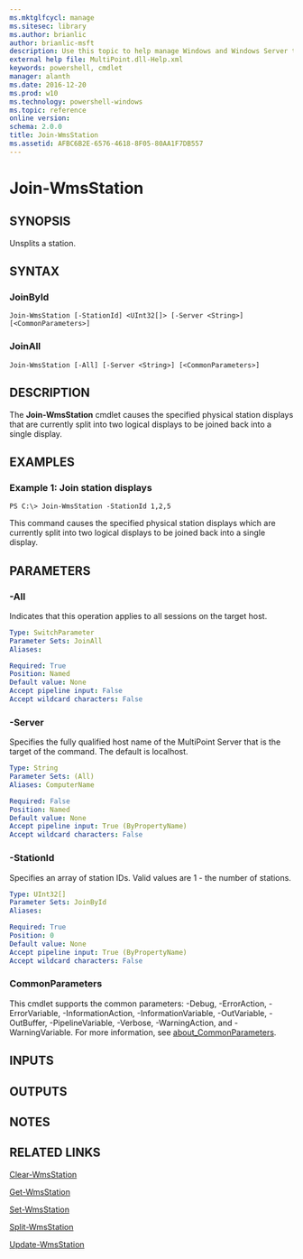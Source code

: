 ```yaml
---
ms.mktglfcycl: manage
ms.sitesec: library
ms.author: brianlic
author: brianlic-msft
description: Use this topic to help manage Windows and Windows Server technologies with Windows PowerShell.
external help file: MultiPoint.dll-Help.xml
keywords: powershell, cmdlet
manager: alanth
ms.date: 2016-12-20
ms.prod: w10
ms.technology: powershell-windows
ms.topic: reference
online version: 
schema: 2.0.0
title: Join-WmsStation
ms.assetid: AFBC6B2E-6576-4618-8F05-80AA1F7DB557
---
```


# Join-WmsStation

## SYNOPSIS
Unsplits a station.

## SYNTAX

### JoinById
```
Join-WmsStation [-StationId] <UInt32[]> [-Server <String>] [<CommonParameters>]
```

### JoinAll
```
Join-WmsStation [-All] [-Server <String>] [<CommonParameters>]
```

## DESCRIPTION
The **Join-WmsStation** cmdlet causes the specified physical station displays that are currently split into two logical displays to be joined back into a single display.

## EXAMPLES

### Example 1: Join station displays
```
PS C:\> Join-WmsStation -StationId 1,2,5
```

This command causes the specified physical station displays which are currently split into two logical displays to be joined back into a single display.

## PARAMETERS

### -All
Indicates that this operation applies to all sessions on the target host.

```yaml
Type: SwitchParameter
Parameter Sets: JoinAll
Aliases: 

Required: True
Position: Named
Default value: None
Accept pipeline input: False
Accept wildcard characters: False
```

### -Server
Specifies the fully qualified host name of the MultiPoint Server that is the target of the command.
The default is localhost.

```yaml
Type: String
Parameter Sets: (All)
Aliases: ComputerName

Required: False
Position: Named
Default value: None
Accept pipeline input: True (ByPropertyName)
Accept wildcard characters: False
```

### -StationId
Specifies an array of station IDs.
Valid values are 1 - the number of stations.

```yaml
Type: UInt32[]
Parameter Sets: JoinById
Aliases: 

Required: True
Position: 0
Default value: None
Accept pipeline input: True (ByPropertyName)
Accept wildcard characters: False
```

### CommonParameters
This cmdlet supports the common parameters: -Debug, -ErrorAction, -ErrorVariable, -InformationAction, -InformationVariable, -OutVariable, -OutBuffer, -PipelineVariable, -Verbose, -WarningAction, and -WarningVariable. For more information, see [about_CommonParameters](http://go.microsoft.com/fwlink/?LinkID=113216).

## INPUTS

## OUTPUTS

## NOTES

## RELATED LINKS

[Clear-WmsStation](./Clear-WmsStation.md)

[Get-WmsStation](./Get-WmsStation.md)

[Set-WmsStation](./Set-WmsStation.md)

[Split-WmsStation](./Split-WmsStation.md)

[Update-WmsStation](./Update-WmsStation.md)

